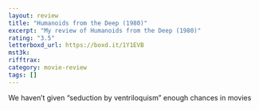 ```yaml
---
layout: review
title: "Humanoids from the Deep (1980)"
excerpt: "My review of Humanoids from the Deep (1980)"
rating: "3.5"
letterboxd_url: https://boxd.it/1Y1EVB
mst3k:
rifftrax:
category: movie-review
tags: []
---
```


We haven’t given “seduction by ventriloquism” enough chances in movies
